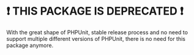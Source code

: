 # ❗ THIS PACKAGE IS DEPRECATED ❗

With the great shape of PHPUnit, stable release process and no need to support multiple different versions of PHPUnit, there is no need for this package anymore.
